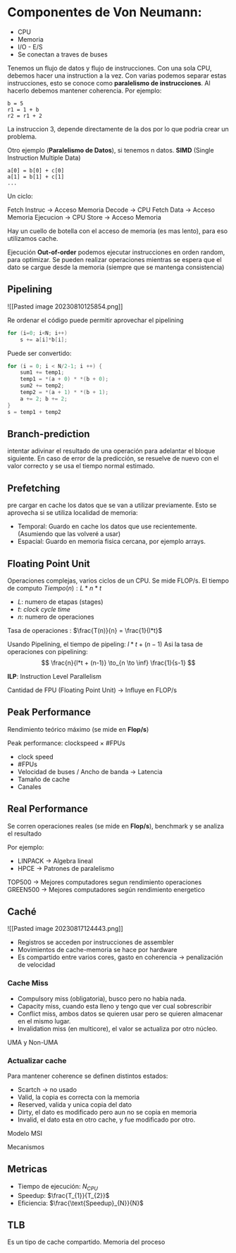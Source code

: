 
# Componentes de Von Neumann:

- CPU
- Memoria
- I/O - E/S
- Se conectan a traves de buses

Tenemos un flujo de datos y flujo de instrucciones. Con una sola CPU, debemos hacer una instruction a la vez. 
Con varias podemos separar estas instrucciones, esto se conoce como **paralelismo de instrucciones**. Al hacerlo debemos mantener coherencia. Por ejemplo:

```
b = 5
r1 = 1 + b
r2 = r1 + 2
```

La instruccion 3, depende directamente de la dos por lo que podria crear un problema.

Otro ejemplo (**Paralelismo de Datos**), si tenemos n datos. **SIMD** (Single Instruction Multiple Data)
```
a[0] = b[0] + c[0]
a[1] = b[1] + c[1]
...
```

Un ciclo:

Fetch Instruc -> Acceso Memoria
Decode -> CPU
Fetch Data -> Acceso Memoria
Ejecucion -> CPU
Store -> Acceso Memoria

Hay un cuello de botella con el acceso de memoria (es mas lento), para eso utilizamos cache.

Ejecución **Out-of-order** podemos ejecutar instrucciones en orden random, para optimizar. Se pueden realizar operaciones mientras se espera que el dato se cargue desde la memoria (siempre que se mantenga consistencia)

## Pipelining

![[Pasted image 20230810125854.png]]

Re ordenar el código puede permitir aprovechar el pipelining
```c
for (i=0; i<N; i++)
	s += a[i]*b[i];
```

Puede ser convertido:
```c
for (i = 0; i < N/2-1; i ++) {
	sum1 += temp1;
	temp1 = *(a + 0) * *(b + 0);
	sum2 += temp2;
	temp2 = *(a + 1) * *(b + 1);
	a += 2; b += 2;
}
s = temp1 + temp2
```

## Branch-prediction
intentar adivinar el resultado de una operación para adelantar el bloque siguiente. En caso de error de la predicción, se resuelve de nuevo con el valor correcto y se usa el tiempo normal estimado.

## Prefetching
pre cargar en cache los datos que se van a utilizar previamente.
Esto se aprovecha si se utiliza localidad de memoria:
- Temporal: Guardo en cache los datos que use recientemente. (Asumiendo que las volveré a usar)
- Espacial: Guardo en memoria fisica cercana, por ejemplo arrays.

## Floating Point Unit
Operaciones complejas, varios ciclos de un CPU. Se mide FLOP/s.
El tiempo de computo $Tiempo(n): L * n * t$
- $L:$ numero de etapas (stages)
- $t :$ *clock cycle time*
- $n:$ numero de operaciones

Tasa de operaciones : $\frac{T(n)}{n} = \frac{1}{l*t}$

Usando Pipelining, el tiempo de pipeling: $l * t + (n-1)$
Asi la tasa de operaciones con pipelining:
$$
\frac{n}{l*t + (n-1)} \to_{n \to \inf} \frac{1}{s-1}
$$


**ILP**: Instruction Level Parallelism


Cantidad de FPU (Floating Point Unit) -> Influye en FLOP/s

## Peak Performance
Rendimiento teórico máximo (se mide en **Flop/s**)

Peak performance: clockspeed × \#FPUs

- clock speed
- \#FPUs
- Velocidad de buses / Ancho de banda -> Latencia
- Tamaño de cache
- Canales

## Real Performance
Se corren operaciones reales  (se mide en **Flop/s**), benchmark y se analiza el resultado

Por ejemplo:
- LINPACK -> Algebra lineal
- HPCE -> Patrones de paralelismo

TOP500  -> Mejores computadores segun rendimiento operaciones
GREEN500 -> Mejores computadores según rendimiento energetico

## Caché
![[Pasted image 20230817124443.png]]


- Registros se acceden por instrucciones de assembler 
- Movimientos de cache-memoria se hace por hardware
- Es compartido entre varios cores, gasto en coherencia -> penalización de velocidad

### Cache Miss
- Compulsory miss (obligatoria), busco pero no habia nada.
- Capacity miss, cuando esta lleno y tengo que ver cual sobrescribir
- Conflict miss, ambos datos se quieren usar pero se quieren almacenar en el mismo lugar.
- Invalidation miss (en multicore), el valor se actualiza por otro núcleo.


UMA y Non-UMA

### Actualizar cache

Para mantener coherence se definen distintos estados:
- Scartch -> no usado
- Valid, la copia es correcta con la memoria
- Reserved, valida y unica copia del dato
- Dirty, el dato es modificado pero aun no se copia en memoria
- Invalid, el dato esta en otro cache, y fue modificado por otro.

Modelo MSI

Mecanismos

## Metricas

- Tiempo de ejecución: $N_{CPU}$
- Speedup: $\frac{T_{1}}{T_{2}}$
- Eficiencia: $\frac{\text{Speedup}_{N}}{N}$

## TLB

Es un tipo de cache compartido. Memoria del proceso
